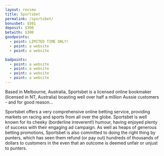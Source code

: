 ```yaml
---
layout: review
title: Sportsbet
permalink: /sportsbet/
bonusbet: $501
deposit: $300
betwith: $300
goodpoints:
  - point: LIMITED TIME ONLY!
  - point: a website
  - point: a website

badpoints:
  - point: a website
  - point: a website
  - point: a website
  - point: a website
---
```

Based in Melbourne, Australia, Sportsbet is a licensed online bookmaker (licensed in NT, Australia) boasting well over half a million Aussie customers - and for good reason... 

Sportsbet offers a very comprehensive online betting service, providing markets on racing and sports from all over the globe. Sportsbet is well known for its cheeky (borderline irreverent!) humour, having enjoyed plenty of success with their engaging ad campaign. As well as heaps of generous betting promotions, Sportsbet is also committed to doing the right thing by punters, which has seen them refund (or pay out) hundreds of thousands of dollars to customers in the even that an outcome is deemed unfair or unjust to punters.
